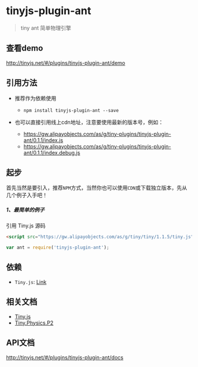 # tinyjs-plugin-ant

> tiny ant 简单物理引擎

## 查看demo

http://tinyjs.net/#/plugins/tinyjs-plugin-ant/demo


## 引用方法

- 推荐作为依赖使用

  - `npm install tinyjs-plugin-ant --save`

- 也可以直接引用线上cdn地址，注意要使用最新的版本号，例如：
  - https://gw.alipayobjects.com/as/g/tiny-plugins/tinyjs-plugin-ant/0.1.1/index.js
  - https://gw.alipayobjects.com/as/g/tiny-plugins/tinyjs-plugin-ant/0.1.1/index.debug.js

## 起步
首先当然是要引入，推荐`NPM`方式，当然你也可以使用`CDN`或下载独立版本，先从几个例子入手吧！

##### 1、最简单的例子

引用 Tiny.js 源码
``` html
<script src="https://gw.alipayobjects.com/as/g/tiny/tiny/1.1.5/tiny.js"></script>
```
``` js
var ant = require('tinyjs-plugin-ant');
```

## 依赖
- `Tiny.js`: [Link](http://tinyjs.net/#/docs/api)


## 相关文档
- [Tiny.js](http://tinyjs.net/#/docs/api)
- [Tiny.Physics.P2](https://github.com/qingyangmoke/tinyjs-plugin-p2/)

## API文档
  http://tinyjs.net/#/plugins/tinyjs-plugin-ant/docs
